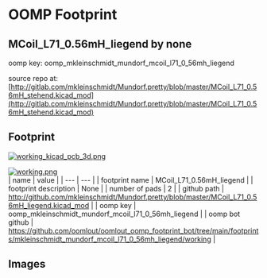 # OOMP Footprint  
## MCoil_L71_0.56mH_liegend  by none  
  
oomp key: oomp_mkleinschmidt_mundorf_mcoil_l71_0_56mh_liegend  
  
source repo at: [http://gitlab.com/mkleinschmidt/Mundorf.pretty/blob/master/MCoil_L71_0.56mH_stehend.kicad_mod](http://gitlab.com/mkleinschmidt/Mundorf.pretty/blob/master/MCoil_L71_0.56mH_stehend.kicad_mod)  
## Footprint  
  
[![working_kicad_pcb_3d.png](working_kicad_pcb_3d_600.png)](working_kicad_pcb_3d.png)  
  
[![working.png](working_600.png)](working.png)  
| name | value | 
| --- | --- | 
| footprint name | MCoil_L71_0.56mH_liegend | 
| footprint description | None | 
| number of pads | 2 | 
| github path | http://github.com/mkleinschmidt/Mundorf.pretty/blob/master/MCoil_L71_0.56mH_liegend.kicad_mod | 
| oomp key | oomp_mkleinschmidt_mundorf_mcoil_l71_0_56mh_liegend | 
| oomp bot github | https://github.com/oomlout/oomlout_oomp_footprint_bot/tree/main/footprints/mkleinschmidt_mundorf_mcoil_l71_0_56mh_liegend/working | 
## Images  
